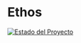 # Ethos

[![Estado del Proyecto](https://img.shields.io/badge/estado-en%20desarrollo-yellow)](https://github.com/GabrielCarrilloF/Ethos)
